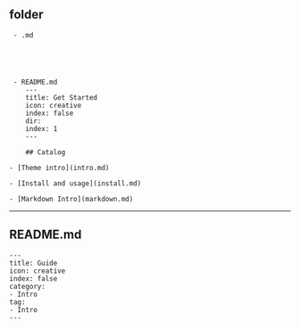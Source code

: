 ## folder 
	 - .md  
	
	
	
	
	
	 - README.md
	 	---
		title: Get Started
		icon: creative
		index: false
		dir:
  		index: 1
		---

		## Catalog

	- [Theme intro](intro.md)

	- [Install and usage](install.md)

	- [Markdown Intro](markdown.md)
	
	
---

## README.md
	---
	title: Guide
	icon: creative
	index: false
	category:
  	- Intro
	tag:
  	- Intro
	---
